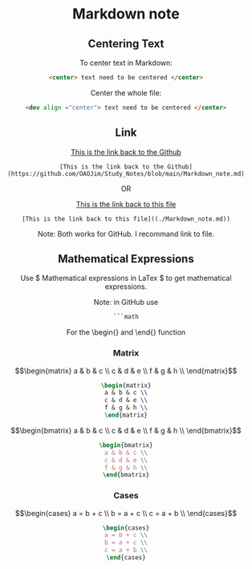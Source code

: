 <div align="center">

# Markdown note


## Centering Text
To center text in Markdown:
```html
<center> text need to be centered </center>
```
Center the whole file:
```html
<dev align ="center"> text need to be centered </center>
```

## Link
[This is the link back to the Github](https://github.com/OAOJim/Study_Notes/blob/main/Markdown_note.md)

```MD
[This is the link back to the Github](https://github.com/OAOJim/Study_Notes/blob/main/Markdown_note.md)
```
OR 

[This is the link back to this file](./Markdown_note.md)
```MD
[This is the link back to this file]((./Markdown_note.md))
```
Note: Both works for GitHub. I recommand link to file.



## Mathematical Expressions
Use \$ Mathematical expressions in LaTex \$ to get mathematical expressions. 

Note: in GitHub use
```latex
```math
```
For the \begin{} and \end{} function 

### Matrix
```math          
\begin{matrix}
a & b & c \\
c & d & e \\
f & g & h \\
\end{matrix}
```
```latex
\begin{matrix}
a & b & c \\
c & d & e \\
f & g & h \\
\end{matrix}
```

```math 
\begin{bmatrix}
a & b & c \\
c & d & e \\
f & g & h \\
\end{bmatrix}
```

```latex
\begin{bmatrix}
a & b & c \\
c & d & e \\
f & g & h \\
\end{bmatrix}
```

### Cases
```math 
\begin{cases}
a = b + c \\
b = a + c \\
c = a + b \\
\end{cases}
```

```latex
\begin{cases}
a = b + c \\
b = a + c \\
c = a + b \\
\end{cases}
```




